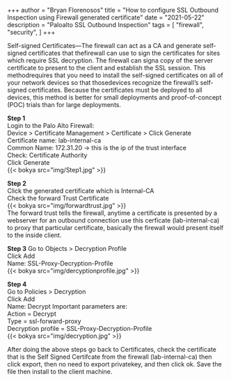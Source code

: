 +++
author = "Bryan Florenosos"
title = "How to configure SSL Outbound Inspection using Firewall generated certificate"
date = "2021-05-22"
description = "Paloalto SSL Outbound Inspection"
tags = [
    "firewall",
    "security",
]
+++

Self-signed Certificates—The firewall can act as a CA and generate self-signed certificates that thefirewall can use to sign the certificates for sites which require SSL decryption. The firewall can signa copy of the server certificate to present to the client and establish the SSL session. This methodrequires that you need to install the self-signed certificates on all of your network devices so that thosedevices recognize the firewall’s self-signed certificates. Because the certificates must be deployed to all devices, this method is better for small deployments and proof-of-concept (POC) trials than for large deployments.  

**Step 1**  
Login to the Palo Alto Firewall:  
Device > Certificate Management > Certificate > Click Generate  
Certificate name: lab-internal-ca    
Common Name: 172.31.20 -> this is the ip of the trust interface  
Check: Certificate Authority  
Click Generate  
{{< bokya src="img/Step1.jpg" >}}  


**Step 2**  
Click the generated certificate which is Internal-CA  
Check the forward Trust Certificate  
{{< bokya src="img/forwardtrust.jpg" >}}  
The forward trust tells the firewall, anytime a certificate is presented by a webserver for an outbound connection use this cerficate (lab-internal-ca) to proxy that particular certificate, basically the firewall would present itself to the inside client.  

**Step 3**
Go to Objects > Decryption Profile  
Click Add  
Name: SSL-Proxy-Decryption-Profile  
{{< bokya src="img/dercyptionprofile.jpg" >}}  

**Step 4**  
Go to Policies > Decryption  
Click Add  
Name: Decrypt
Important parameters are:  
Action = Decrypt  
Type = ssl-forward-proxy  
Decryption profile = SSL-Proxy-Decryption-Profile  
{{< bokya src="img/decryption.jpg" >}}  


After doing the above steps go back to Certificates, check the certificate that is the Self Signed Certifcate from the firewall (lab-internal-ca) then click export, then no need to export privatekey, and then click ok. Save the file then install to the client machine.  